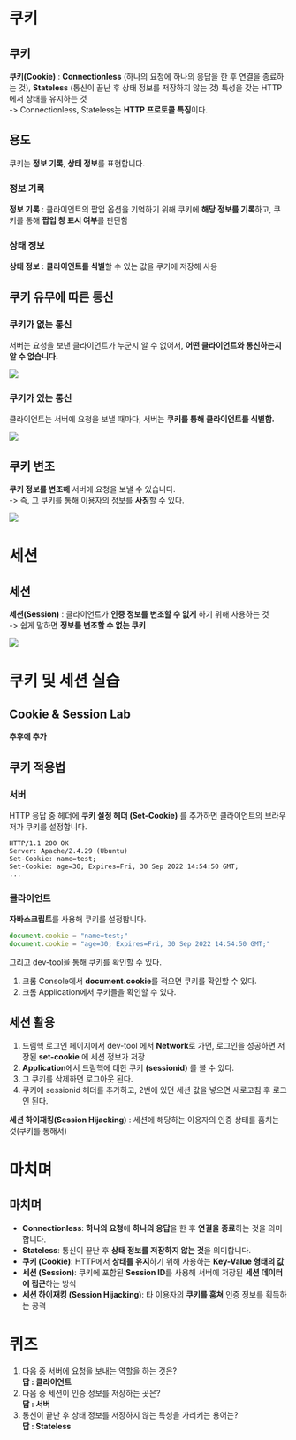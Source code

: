 # 쿠키  
## 쿠키  
**쿠키(Cookie)** : **Connectionless** (하나의 요청에 하나의 응답을 한 후 연결을 종료하는 것), **Stateless** (통신이 끝난 후 상태 정보를 저장하지 않는 것) 특성을 갖는 HTTP에서 상태를 유지하는 것  
-> Connectionless, Stateless는 **HTTP 프로토콜 특징**이다.

## 용도
쿠키는 **정보 기록**, **상태 정보**를 표현합니다.  

### 정보 기록
**정보 기록** : 클라이언트의 팝업 옵션을 기억하기 위해 쿠키에 **해당 정보를 기록**하고, 쿠키를 통해 **팝업 창 표시 여부**를 판단함  

### 상태 정보
**상태 정보** : **클라이언트를 식별**할 수 있는 값을 쿠키에 저장해 사용  

## 쿠키 유무에 따른 통신  
### 쿠키가 없는 통신  
서버는 요청을 보낸 클라이언트가 누군지 알 수 없어서, **어떤 클라이언트와 통신하는지 알 수 없습니다.**  

<img src="1.png">  

### 쿠키가 있는 통신  
클라이언트는 서버에 요청을 보낼 때마다, 서버는 **쿠키를 통해 클라이언트를 식별함.**

<img src="2.png">  

## 쿠키 변조  
**쿠키 정보를 변조해** 서버에 요청을 보낼 수 있습니다.  
-> 즉, 그 쿠키를 통해 이용자의 정보를 **사칭**할 수 있다.  

<img src="3.png">  

# 세션  
## 세션  
**세션(Session)** : 클라이언트가 **인증 정보를 변조할 수 없게** 하기 위해 사용하는 것  
-> 쉽게 말하면 **정보를 변조할 수 없는 쿠키**  

<img src="4.png">  

# 쿠키 및 세션 실습
## Cookie & Session Lab

**추후에 추가**  

## 쿠키 적용법  
### 서버
HTTP 응답 중 헤더에 **쿠키 설정 헤더 (Set-Cookie)** 를 추가하면 클라이언트의 브라우저가 쿠키를 설정합니다.  

```http
HTTP/1.1 200 OK
Server: Apache/2.4.29 (Ubuntu)
Set-Cookie: name=test;
Set-Cookie: age=30; Expires=Fri, 30 Sep 2022 14:54:50 GMT;
...
```

### 클라이언트

**자바스크립트**를 사용해 쿠키를 설정합니다.  

```javascript
document.cookie = "name=test;"
document.cookie = "age=30; Expires=Fri, 30 Sep 2022 14:54:50 GMT;"
```
  
그리고 dev-tool을 통해 쿠키를 확인할 수 있다.  
1. 크롬 Console에서 **document.cookie**를 적으면 쿠키를 확인할 수 있다.  
2. 크롬 Application에서 쿠키들을 확인할 수 있다.  


## 세션 활용  

1. 드림핵 로그인 페이지에서 dev-tool 에서 **Network**로 가면, 로그인을 성공하면 저장된 **set-cookie** 에 세션 정보가 저장
2. **Application**에서 드림핵에 대한 쿠키 **(sessionid)** 를 볼 수 있다.  
3. 그 쿠키를 삭제하면 로그아웃 된다.
4. 쿠키에 sessionid 헤더를 추가하고, 2번에 있던 세션 값을 넣으면 새로고침 후 로그인 된다.

**세션 하이재킹(Session Hijacking)** : 세션에 해당하는 이용자의 인증 상태를 훔치는 것(쿠키를 통해서)  

# 마치며
## 마치며

- **Connectionless**: **하나의 요청**에 **하나의 응답**을 한 후 **연결을 종료**하는 것을 의미합니다.
- **Stateless**: 통신이 끝난 후 **상태 정보를 저장하지 않는 것**을 의미합니다.
- **쿠키 (Cookie)**: HTTP에서 **상태를 유지**하기 위해 사용하는 **Key-Value 형태의 값**
- **세션 (Session)**: 쿠키에 포함된 **Session ID**를 사용해 서버에 저장된 **세션 데이터에 접근**하는 방식
- **세션 하이재킹 (Session Hijacking)**: 타 이용자의 **쿠키를 훔쳐** 인증 정보를 획득하는 공격

# 퀴즈  
1. 다음 중 서버에 요청을 보내는 역할을 하는 것은?  
**답 : 클라이언트**  
2. 다음 중 세션이 인증 정보를 저장하는 곳은?  
**답 : 서버**  
3. 통신이 끝난 후 상태 정보를 저장하지 않는 특성을 가리키는 용어는?  
**답 : Stateless**
